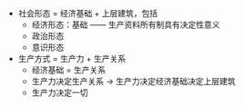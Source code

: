 - 社会形态 = 经济基础 + 上层建筑，包括
	- 经济形态：基础 —— 生产资料所有制具有决定性意义
	- 政治形态
	- 意识形态
- 生产方式 = 生产力 + 生产关系
	- 经济基础 = 生产关系
	- 生产力决定生产关系 -> 生产力决定经济基础决定上层建筑
	- 生产力决定一切